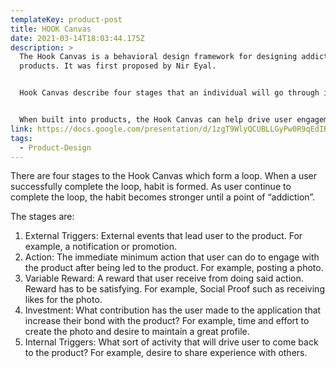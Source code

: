 ```yaml
---
templateKey: product-post
title: HOOK Canvas
date: 2021-03-14T18:03:44.175Z
description: >
  The Hook Canvas is a behavioral design framework for designing addictive
  products. It was first proposed by Nir Eyal.


  Hook Canvas describe four stages that an individual will go through in creating habit with a product.


  When built into products, the Hook Canvas can help drive user engagement as well as habit formation.
link: https://docs.google.com/presentation/d/1zgT9WlyQCUBLLGyPw0R9qEdIRamiuKE5oJl-xXfUivI/edit#slide=id.gb70c0c9545_0_165
tags:
  - Product-Design
---
```



There are four stages to the Hook Canvas which form a loop. When a user successfully complete the loop, habit is formed. As user continue to complete the loop, the habit becomes stronger until a point of “addiction”.

The stages are:

1. External Triggers: External events that lead user to the product. For example, a notification or promotion.
2. Action: The immediate minimum action that user can do to engage with the product after being led to the product. For example, posting a photo.
3. Variable Reward: A reward that user receive from doing said action. Reward has to be satisfying. For example, Social Proof such as receiving likes for the photo.
4. Investment: What contribution has the user made to the application that increase their bond with the product? For example, time and effort to create the photo and desire to maintain a great profile.
5. Internal Triggers: What sort of activity that will drive user to come back to the product? For example, desire to share experience with others.